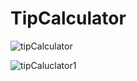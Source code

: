 # TipCalculator

![tipCalculator](https://github.com/aslihan-gurkan/TipCalculator/assets/28388524/d5ab9571-437f-4c7e-8d24-83c50a85d8cb)

![tipCaluclator1](https://github.com/aslihan-gurkan/TipCalculator/assets/28388524/3da94b25-e444-49ad-a400-5555c9a588bf)

